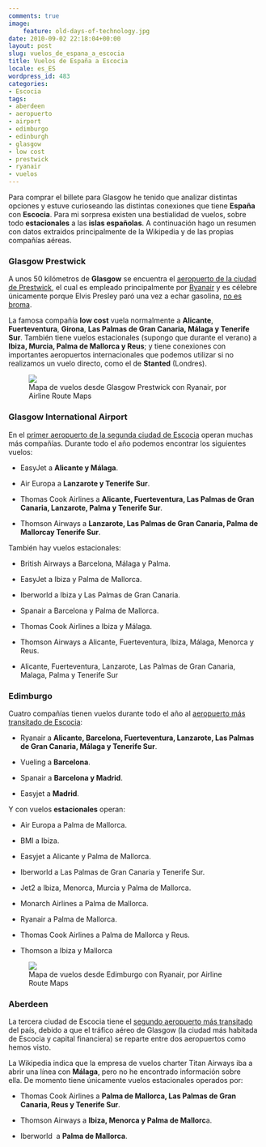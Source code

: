 ```yaml
---
comments: true
image:
    feature: old-days-of-technology.jpg
date: 2010-09-02 22:18:04+00:00
layout: post
slug: vuelos_de_espana_a_escocia
title: Vuelos de España a Escocia
locale: es_ES
wordpress_id: 483
categories:
- Escocia
tags:
- aberdeen
- aeropuerto
- airport
- edimburgo
- edinburgh
- glasgow
- low cost
- prestwick
- ryanair
- vuelos
---
```


Para comprar el billete para Glasgow he tenido que analizar distintas opciones y estuve curioseando las distintas conexiones que tiene **España** con **Escocia**. Para mi sorpresa existen una bestialidad de vuelos, sobre todo **estacionales** a las **islas españolas**. A continuación hago un resumen con datos extraidos principalmente de la Wikipedia y de las propias compañías aéreas.


### Glasgow Prestwick


A unos 50 kilómetros de **Glasgow** se encuentra el [aeropuerto de la ciudad de Prestwick](http://en.wikipedia.org/wiki/Glasgow_Prestwick_Airport), el cual es empleado principalmente por [Ryanair](http://en.wikipedia.org/wiki/Glasgow_Prestwick_Airport) y es célebre únicamente porque Elvis Presley paró una vez a echar gasolina, [no es broma](http://en.wikipedia.org/wiki/Glasgow_Prestwick_Airport#Elvis_Presley).

La famosa compañía **low cost** vuela normalmente a **Alicante**, **Fuerteventura**, **Girona**, **Las Palmas de Gran Canaria, Málaga y Tenerife Sur**. También tiene vuelos estacionales (supongo que durante el verano) a **Ibiza, Murcia, Palma de Mallorca y Reus**; y tiene conexiones con importantes aeropuertos internacionales que podemos utilizar si no realizamos un vuelo directo, como el de **Stanted** (Londres).



<figure>
	<a href="http://www.airlineroutemaps.com/Europe/Ryanair_glasgow.shtml">
        <img src="http://jllopezpino.files.wordpress.com/2010/08/ryanair_glasgow.png">
    </a>
	<figcaption>Mapa de vuelos desde Glasgow Prestwick con Ryanair, por Airline Route Maps</figcaption>
</figure>


### 




### Glasgow International Airport


En el [primer aeropuerto de la segunda ciudad de Escocia](http://en.wikipedia.org/wiki/Glasgow_airport) operan muchas más compañías. Durante todo el año podemos encontrar los siguientes vuelos:



	
  * EasyJet a **Alicante y Málaga**.

	
  * Air Europa a **Lanzarote y Tenerife Sur**.

	
  * Thomas Cook Airlines a **Alicante, Fuerteventura, Las Palmas de Gran Canaria, Lanzarote, Palma y Tenerife Sur**.

	
  * Thomson Airways a **Lanzarote, Las Palmas de Gran Canaria, Palma de Mallorcay Tenerife Sur**.


También hay vuelos estacionales:

	
  * British Airways a Barcelona, Málaga y Palma.

	
  * EasyJet a Ibiza y Palma de Mallorca.

	
  * Iberworld a Ibiza y Las Palmas de Gran Canaria.

	
  * Spanair a Barcelona y Palma de Mallorca.

	
  * Thomas Cook Airlines a Ibiza y Málaga.

	
  * Thomson Airways a Alicante, Fuerteventura, Ibiza, Málaga, Menorca y Reus.

	
  * Alicante, Fuerteventura, Lanzarote, Las Palmas de Gran Canaria, Malaga, Palma y Tenerife Sur




### Edimburgo


Cuatro compañías tienen vuelos durante todo el año al [aeropuerto más transitado de Escocia](http://en.wikipedia.org/wiki/Edinburgh_Airport):



	
  * Ryanair a **Alicante, Barcelona, Fuerteventura, Lanzarote, Las Palmas de Gran Canaria, Málaga y Tenerife Sur**.

	
  * Vueling a **Barcelona**.

	
  * Spanair a **Barcelona y Madrid**.

	
  * Easyjet a **Madrid**.


Y con vuelos **estacionales** operan:



	
  * Air Europa a Palma de Mallorca.

	
  * BMI a Ibiza.

	
  * Easyjet a Alicante y Palma de Mallorca.

	
  * Iberworld a Las Palmas de Gran Canaria y Tenerife Sur.

	
  * Jet2 a Ibiza, Menorca, Murcia y Palma de Mallorca.

	
  * Monarch Airlines a Palma de Mallorca.

	
  * Ryanair a Palma de Mallorca.

	
  * Thomas Cook Airlines a Palma de Mallorca y Reus.

	
  * Thomson a Ibiza y Mallorca


<figure>
	<a href="http://jllopezpino.files.wordpress.com/2010/08/ryanair_edinburgh.png">
        <img src="http://jllopezpino.files.wordpress.com/2010/08/ryanair_edinburgh.png">
    </a>
	<figcaption>Mapa de vuelos desde Edimburgo con Ryanair, por Airline Route Maps</figcaption>
</figure>



### Aberdeen


La tercera ciudad de Escocia tiene el [segundo aeropuerto más transitado](http://en.wikipedia.org/wiki/Aberdeen_Airport) del país, debido a que el tráfico aéreo de Glasgow (la ciudad más habitada de Escocia y capital financiera) se reparte entre dos aeropuertos como hemos visto.

La Wikipedia indica que la empresa de vuelos charter Titan Airways iba a abrir una línea con **Málaga**, pero no he encontrado información sobre ella. De momento tiene únicamente vuelos estacionales operados por:



	
  * Thomas Cook Airlines a **Palma de Mallorca, Las Palmas de Gran Canaria, Reus y Tenerife Sur**.

	
  * Thomson Airways a **Ibiza, Menorca y Palma de Mallorc**a.

	
  * Iberworld  a **Palma de Mallorca**.


